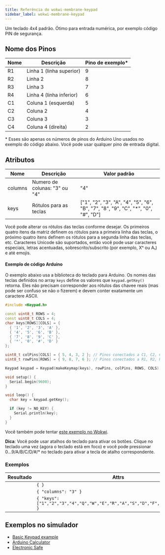 ```yaml
---
title: Referência do wokwi-membrane-keypad
sidebar_label: wokwi-membrane-keypad
---
```


Um teclado 4x4 padrão. Ótimo para entrada numérica, por exemplo código PIN de segurança.

<wokwi-membrane-keypad connector="true" />

## Nome dos Pinos

| Nome | Descrição                | Pino de exemplo\* |
| ---- | ------------------------ | ----------------- |
| R1   | Linha 1 (linha superior) | 9                 |
| R2   | Linha 2                  | 8                 |
| R3   | Linha 3                  | 7                 |
| R4   | Linha 4 (linha inferior) | 6                 |
| C1   | Coluna 1 (esquerda)      | 5                 |
| C2   | Coluna 2                 | 4                 |
| C3   | Coluna 3                 | 3                 |
| C4   | Coluna 4 (direita)       | 2                 |

\* Esses são apenas os números de pinos do Arduino Uno usados ​​no exemplo do código abaixo. Você pode usar qualquer pino de entrada digital.

## Atributos

| Nome    | Descrição                     | Valor padrão                                                                     |
| ------- | ----------------------------- | -------------------------------------------------------------------------------- |
| columns | Numero de colunas: "3" ou "4" | "4"                                                                              |
| keys    | Rótulos para as teclas        | ["1", "2", "3", "A", "4", "5", "6", "B", "7", "8", "9", "C", "*", "0", "#", "D"] |

Você pode alterar os rótulos das teclas conforme desejar. Os primeiros quatro itens da matriz definem os rótulos para a primeira linha das teclas, o próximo
quatro itens definem os rótulos para a segunda linha das teclas, etc. Caracteres Unicode são suportados, então você pode usar caracteres especiais,
letras acentuadas, sobrescrito/subscrito (por exemplo, Xⁿ ou A₁) e até emojis.

#### Exemplo de código Arduino

O exemplo abaixo usa a biblioteca do teclado para Arduino. Os nomes das teclas definidos no array `keys`
define os valores que `keypad.getKey()` retorna. Eles não precisam corresponder aos rótulos das chavee reais
(mas pode ser confuso se não o fizerem) e devem conter exatamente um caractere ASCII.

```cpp
#include <Keypad.h>

const uint8_t ROWS = 4;
const uint8_t COLS = 4;
char keys[ROWS][COLS] = {
  { '1', '2', '3', 'A' },
  { '4', '5', '6', 'B' },
  { '7', '8', '9', 'C' },
  { '*', '0', '#', 'D' }
};

uint8_t colPins[COLS] = { 5, 4, 3, 2 }; // Pinos conectados a C1, C2, C3, C4
uint8_t rowPins[ROWS] = { 9, 8, 7, 6 }; // Pinos conectados a R1, R2, R3, R4

Keypad keypad = Keypad(makeKeymap(keys), rowPins, colPins, ROWS, COLS);

void setup() {
  Serial.begin(9600);
}

void loop() {
  char key = keypad.getKey();

  if (key != NO_KEY) {
    Serial.println(key);
  }
}
```

Você também pode tentar [este exemplo no Wokwi](https://wokwi.com/projects/294980637632233994).

**Dica**: Você pode usar atalhos do teclado para ativar os botões. Clique no teclado uma vez (agora o teclado está em foco) e você pode pressionar 0...9/A/B/C/D/#/* no teclado para ativar a tecla de atalho correspondente.

### Exemplos

| Resultado                                                                                                           | Attrs                                                                           |
| ------------------------------------------------------------------------------------------------------------------- | ------------------------------------------------------------------------------- |
| <wokwi-membrane-keypad connector="true" />                                                                          | `{ }`                                                                           |
| <wokwi-membrane-keypad connector="true" columns="3" />                                                              | `{ "columns": "3" }`                                                            |
| <wokwi-membrane-keypad connector="true" keys='["1","2","3","4","Q","W","E","R","A","S","D","F","Z","X","C","V"]' /> | `{ "keys": ["1","2","3","4","Q","W","E","R","A","S","D","F","Z","X","C","V"] }` |

## Exemplos no simulador

- [Basic Keypad example](https://wokwi.com/projects/294980637632233994)
- [Arduino Calculator](https://wokwi.com/projects/276825819240727048)
- [Electronic Safe](https://wokwi.com/projects/344891391763022419)
